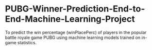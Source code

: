 # PUBG-Winner-Prediction-End-to-End-Machine-Learning-Project
To predict the win percentage (winPlacePerc) of players in the popular battle royale game PUBG using machine learning models trained on in-game statistics.
